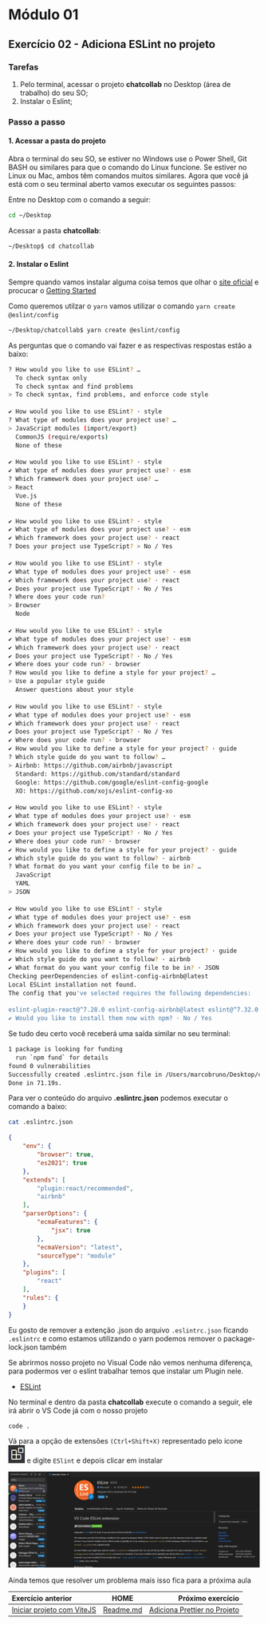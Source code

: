 # Módulo 01

## Exercício 02 - Adiciona ESLint no projeto

### Tarefas
1. Pelo terminal, acessar o projeto **chatcollab** no Desktop (área de trabalho) do seu SO;
2. Instalar o Eslint;

### Passo a passo
#### 1. Acessar a pasta do projeto

Abra o terminal do seu SO, se estiver no Windows use o Power Shell, Git BASH ou similares para que o comando do Linux funcione. Se estiver no Linux ou Mac, ambos têm comandos muitos similares. Agora que você já está com o seu terminal aberto vamos executar os seguintes passos:

Entre no Desktop com o comando a seguir:
```bash
cd ~/Desktop
```

Acessar a pasta **chatcollab**:
```bash
~/Desktop$ cd chatcollab
```

#### 2. Instalar o Eslint

Sempre quando vamos instalar alguma coisa temos que olhar o [site oficial](https://eslint.org/) e procucar o [Getting Started](https://eslint.org/docs/user-guide/getting-started)

Como queremos utilzar o `yarn` vamos utilizar o comando `yarn create @eslint/config`

```bash
~/Desktop/chatcollab$ yarn create @eslint/config
```

As perguntas que o comando vai fazer e as respectivas respostas estão a baixo:
```bash
? How would you like to use ESLint? …
  To check syntax only
  To check syntax and find problems
> To check syntax, find problems, and enforce code style

✔ How would you like to use ESLint? · style
? What type of modules does your project use? …
> JavaScript modules (import/export)
  CommonJS (require/exports)
  None of these

✔ How would you like to use ESLint? · style
✔ What type of modules does your project use? · esm
? Which framework does your project use? …
> React
  Vue.js
  None of these

✔ How would you like to use ESLint? · style
✔ What type of modules does your project use? · esm
✔ Which framework does your project use? · react
? Does your project use TypeScript? > No / Yes

✔ How would you like to use ESLint? · style
✔ What type of modules does your project use? · esm
✔ Which framework does your project use? · react
✔ Does your project use TypeScript? · No / Yes
? Where does your code run?
> Browser
  Node

✔ How would you like to use ESLint? · style
✔ What type of modules does your project use? · esm
✔ Which framework does your project use? · react
✔ Does your project use TypeScript? · No / Yes
✔ Where does your code run? · browser
? How would you like to define a style for your project? …
> Use a popular style guide
  Answer questions about your style

✔ How would you like to use ESLint? · style
✔ What type of modules does your project use? · esm
✔ Which framework does your project use? · react
✔ Does your project use TypeScript? · No / Yes
✔ Where does your code run? · browser
✔ How would you like to define a style for your project? · guide
? Which style guide do you want to follow? …
> Airbnb: https://github.com/airbnb/javascript
  Standard: https://github.com/standard/standard
  Google: https://github.com/google/eslint-config-google
  XO: https://github.com/xojs/eslint-config-xo

✔ How would you like to use ESLint? · style
✔ What type of modules does your project use? · esm
✔ Which framework does your project use? · react
✔ Does your project use TypeScript? · No / Yes
✔ Where does your code run? · browser
✔ How would you like to define a style for your project? · guide
✔ Which style guide do you want to follow? · airbnb
? What format do you want your config file to be in? …
  JavaScript
  YAML
> JSON

✔ How would you like to use ESLint? · style
✔ What type of modules does your project use? · esm
✔ Which framework does your project use? · react
✔ Does your project use TypeScript? · No / Yes
✔ Where does your code run? · browser
✔ How would you like to define a style for your project? · guide
✔ Which style guide do you want to follow? · airbnb
✔ What format do you want your config file to be in? · JSON
Checking peerDependencies of eslint-config-airbnb@latest
Local ESLint installation not found.
The config that you've selected requires the following dependencies:

eslint-plugin-react@^7.28.0 eslint-config-airbnb@latest eslint@^7.32.0 || ^8.2.0 eslint-plugin-import@^2.25.3 eslint-plugin-jsx-a11y@^6.5.1 eslint-plugin-react-hooks@^4.3.0
✔ Would you like to install them now with npm? · No / Yes

```

Se tudo deu certo você receberá uma saída similar no seu terminal:
```bash
1 package is looking for funding
  run `npm fund` for details
found 0 vulnerabilities
Successfully created .eslintrc.json file in /Users/marcobruno/Desktop/chatcollab
Done in 71.19s.
```

Para ver o conteúdo do arquivo **.eslintrc.json** podemos executar o comando a baixo:

```bash
cat .eslintrc.json
```
```JSON
{
    "env": {
        "browser": true,
        "es2021": true
    },
    "extends": [
        "plugin:react/recommended",
        "airbnb"
    ],
    "parserOptions": {
        "ecmaFeatures": {
            "jsx": true
        },
        "ecmaVersion": "latest",
        "sourceType": "module"
    },
    "plugins": [
        "react"
    ],
    "rules": {
    }
}
```

Eu gosto de remover a extenção .json do arquivo `.eslintrc.json` ficando `.eslintrc` e como estamos utilizando o yarn podemos remover o package-lock.json também


Se abrirmos nosso projeto no Visual Code não vemos nenhuma diferença, para podermos ver o eslint trabalhar temos que instalar um Plugin nele.

- [ESLint](https://marketplace.visualstudio.com/items?itemName=dbaeumer.vscode-eslint)

No terminal e dentro da pasta **chatcollab** execute o comando a seguir, ele irá abrir o VS Code já com o nosso projeto

```bash
code .
```

Vá para a opção de extensões `(Ctrl+Shift+X)` representado pelo icone ![extensions-icon](img/ico-extensions-vscode.png) e digite `ESlint` e depois clicar em instalar

![print da extensão eslint](img/eslint.png)

Ainda temos que resolver um problema mais isso fica para a próxima aula

 
 |Exercício anterior| HOME |Próximo exercício|
|:-|:----:|----------------:|
|[Iniciar projeto com ViteJS](modulo-01-exercicio-01.md)|[Readme.md](README.md)|[Adiciona Prettier no Projeto](modulo-01-exercicio-03.md)|